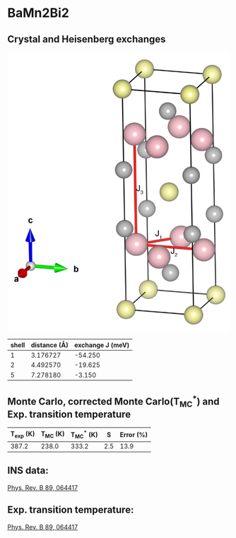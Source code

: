 # BaMn2Bi2

## Crystal and Heisenberg exchanges

![BaMn2Bi2 Structure](BaMn2Bi2.jpg)


| shell    | distance (A&#778;) | exchange J (meV) |
|----------|--------------|------------------|
| 1        | 3.176727     | -54.250          |
| 2        | 4.492570     | -19.625          |
| 5        | 7.278180     | -3.150           |


## Monte Carlo, corrected Monte Carlo(T<sub>MC</sub><sup>*</sup>) and Exp. transition temperature

| T<sub>exp</sub> (K) | T<sub>MC</sub> (K) | T<sub>MC</sub><sup>*</sup> (K) | S   | Error (%) |
|----------------------|--------------------|--------------------------------|-----|-----------|
| 387.2                  | 238.0                | 333.2                          | 2.5 | 13.9      |


## INS data:
[Phys. Rev. B 89, 064417](https://journals.aps.org/prb/abstract/10.1103/PhysRevB.89.064417)


## Exp. transition temperature:
[Phys. Rev. B 89, 064417](https://journals.aps.org/prb/abstract/10.1103/PhysRevB.89.064417)
